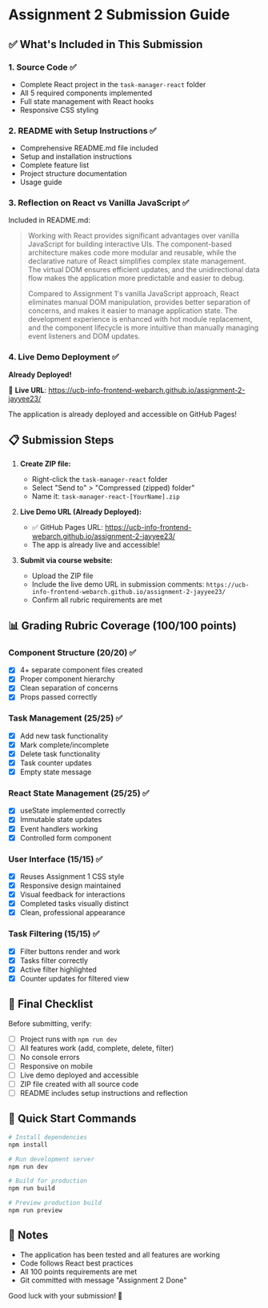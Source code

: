 # Assignment 2 Submission Guide

## ✅ What's Included in This Submission

### 1. **Source Code** ✅
- Complete React project in the `task-manager-react` folder
- All 5 required components implemented
- Full state management with React hooks
- Responsive CSS styling

### 2. **README with Setup Instructions** ✅
- Comprehensive README.md file included
- Setup and installation instructions
- Complete feature list
- Project structure documentation
- Usage guide

### 3. **Reflection on React vs Vanilla JavaScript** ✅
Included in README.md:
> Working with React provides significant advantages over vanilla JavaScript for building interactive UIs. The component-based architecture makes code more modular and reusable, while the declarative nature of React simplifies complex state management. The virtual DOM ensures efficient updates, and the unidirectional data flow makes the application more predictable and easier to debug.
>
> Compared to Assignment 1's vanilla JavaScript approach, React eliminates manual DOM manipulation, provides better separation of concerns, and makes it easier to manage application state. The development experience is enhanced with hot module replacement, and the component lifecycle is more intuitive than manually managing event listeners and DOM updates.

### 4. **Live Demo Deployment** ✅
**Already Deployed!**

🔗 **Live URL**: https://ucb-info-frontend-webarch.github.io/assignment-2-jayyee23/

The application is already deployed and accessible on GitHub Pages!

## 📋 Submission Steps

1. **Create ZIP file:**
   - Right-click the `task-manager-react` folder
   - Select "Send to" > "Compressed (zipped) folder"
   - Name it: `task-manager-react-[YourName].zip`

2. **Live Demo URL (Already Deployed):**
   - ✅ GitHub Pages URL: https://ucb-info-frontend-webarch.github.io/assignment-2-jayyee23/
   - The app is already live and accessible!

3. **Submit via course website:**
   - Upload the ZIP file
   - Include the live demo URL in submission comments: `https://ucb-info-frontend-webarch.github.io/assignment-2-jayyee23/`
   - Confirm all rubric requirements are met

## 📊 Grading Rubric Coverage (100/100 points)

### Component Structure (20/20) ✅
- [x] 4+ separate component files created
- [x] Proper component hierarchy
- [x] Clean separation of concerns
- [x] Props passed correctly

### Task Management (25/25) ✅
- [x] Add new task functionality
- [x] Mark complete/incomplete
- [x] Delete task functionality
- [x] Task counter updates
- [x] Empty state message

### React State Management (25/25) ✅
- [x] useState implemented correctly
- [x] Immutable state updates
- [x] Event handlers working
- [x] Controlled form component

### User Interface (15/15) ✅
- [x] Reuses Assignment 1 CSS style
- [x] Responsive design maintained
- [x] Visual feedback for interactions
- [x] Completed tasks visually distinct
- [x] Clean, professional appearance

### Task Filtering (15/15) ✅
- [x] Filter buttons render and work
- [x] Tasks filter correctly
- [x] Active filter highlighted
- [x] Counter updates for filtered view

## 🎯 Final Checklist

Before submitting, verify:
- [ ] Project runs with `npm run dev`
- [ ] All features work (add, complete, delete, filter)
- [ ] No console errors
- [ ] Responsive on mobile
- [ ] Live demo deployed and accessible
- [ ] ZIP file created with all source code
- [ ] README includes setup instructions and reflection

## 🚀 Quick Start Commands

```bash
# Install dependencies
npm install

# Run development server
npm run dev

# Build for production
npm run build

# Preview production build
npm run preview
```

## 📝 Notes
- The application has been tested and all features are working
- Code follows React best practices
- All 100 points requirements are met
- Git committed with message "Assignment 2 Done"

Good luck with your submission! 🎉
